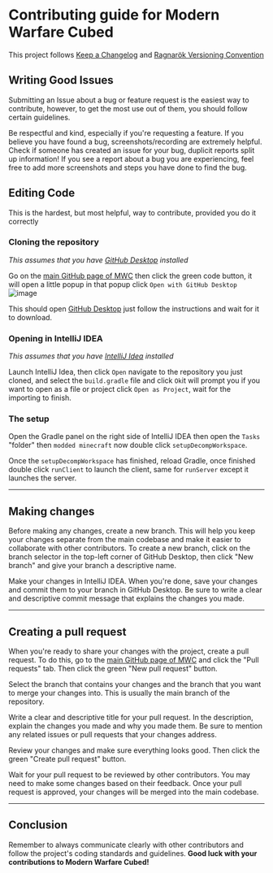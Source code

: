 # Contributing guide for Modern Warfare Cubed

This project follows [Keep a Changelog] and [Ragnarök Versioning Convention]

## Writing Good Issues

Submitting an Issue about a bug or feature request is the easiest way to contribute, however, to get the most use out of them, you should follow certain guidelines. 

Be respectful and kind, especially if you're requesting a feature. If you believe you have found a bug, screenshots/recording are extremely helpful. Check if someone has created an issue for your bug, duplicit reports split up information! If you see a report about a bug you are experiencing, feel free to add more screenshots and steps you have done to find the bug.      

## Editing Code
This is the hardest, but most helpful, way to contribute, provided you do it correctly    

### Cloning the repository

*This assumes that you have [GitHub Desktop] installed*

Go on the [main GitHub page of MWC] then click the green code button, it will open a little popup in that popup click `Open with GitHub Desktop`
![image](https://user-images.githubusercontent.com/82710983/221866888-fe7a72ce-52bd-4955-b10e-0de36e6676b9.png)

This should open [GitHub Desktop] just follow the instructions and wait for it to download.

### Opening in IntelliJ IDEA

*This assumes that you have [IntelliJ Idea] installed*

Launch IntelliJ Idea, then click `Open` navigate to the repository you just cloned, and select the `build.gradle` file and click `Ok`it will prompt you if you want to open as a file or project click `Open as Project`, wait for the importing to finish.

### The setup

Open the Gradle panel on the right side of IntelliJ IDEA then open the `Tasks` "folder" then `modded minecraft` now double click `setupDecompWorkspace`.

Once the `setupDecompWorkspace` has finished, reload Gradle, once finished double click `runClient` to launch the client, same for `runServer` except it launches the server.

---

## Making changes

Before making any changes, create a new branch. This will help you keep your changes separate from the main codebase and make it easier to collaborate with other contributors. To create a new branch, click on the branch selector in the top-left corner of GitHub Desktop, then click "New branch" and give your branch a descriptive name.

Make your changes in IntelliJ IDEA. When you're done, save your changes and commit them to your branch in GitHub Desktop. Be sure to write a clear and descriptive commit message that explains the changes you made.

---

## Creating a pull request

When you're ready to share your changes with the project, create a pull request. To do this, go to the [main GitHub page of MWC] and click the "Pull requests" tab. Then click the green "New pull request" button.

Select the branch that contains your changes and the branch that you want to merge your changes into. This is usually the main branch of the repository.

Write a clear and descriptive title for your pull request. In the description, explain the changes you made and why you made them. Be sure to mention any related issues or pull requests that your changes address.

Review your changes and make sure everything looks good. Then click the green "Create pull request" button.

Wait for your pull request to be reviewed by other contributors. You may need to make some changes based on their feedback. Once your pull request is approved, your changes will be merged into the main codebase.

---

## Conclusion
Remember to always communicate clearly with other contributors and follow the project's coding standards and guidelines. __Good luck with your contributions to Modern Warfare Cubed!__


[Keep a Changelog]: https://keepachangelog.com/en/1.0.0/
[Ragnarök Versioning Convention]: https://gist.github.com/Desoroxxx/5d4a45785ce19a6653ba99f72325c703

[Main GitHub page of MWC]: https://github.com/Paneedah/Modern-Warfare-Cubed
[GitHub Desktop]: https://desktop.github.com/
[IntelliJ Idea]: https://www.jetbrains.com/idea/
